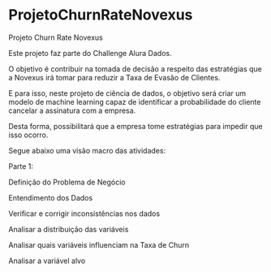 # ProjetoChurnRateNovexus
Projeto Churn Rate Novexus 

Este projeto faz parte do Challenge Alura Dados.

O objetivo é contribuir na tomada de decisão a respeito das estratégias que a Novexus irá tomar para reduzir a Taxa de Evasão de Clientes.

E para isso, neste projeto de ciência de dados, o objetivo será criar um modelo de machine learning capaz de identificar a probabilidade do cliente cancelar a assinatura com a empresa.

Desta forma, possibilitará que a empresa tome estratégias para impedir que isso ocorro.

Segue abaixo uma visão macro das atividades:

Parte 1:

Definição do Problema de Negócio

Entendimento dos Dados

Verificar e corrigir inconsistências nos dados

Analisar a distribuição das variáveis

Analisar quais variáveis influenciam na Taxa de Churn

Analisar a variável alvo
